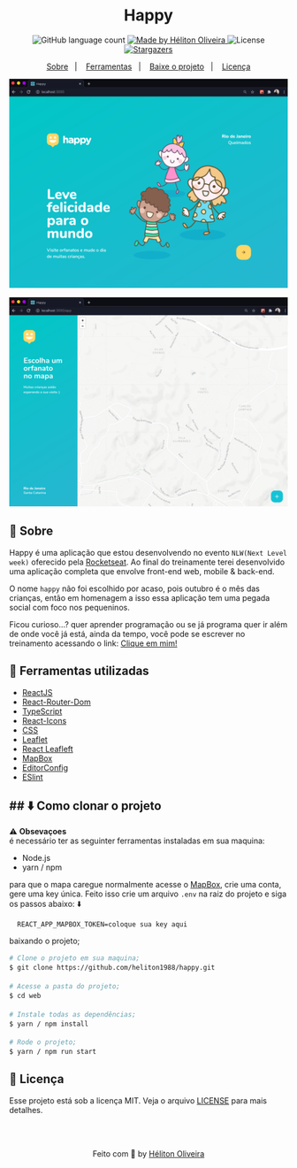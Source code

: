 <h1 align="center">Happy</h1>

<p align="center">
  <img alt="GitHub language count" src="https://img.shields.io/github/languages/count/heliton1988/happy?color=%23FFD666">

  <a href="https://www.linkedin.com/in/helitonoliveira/">
    <img alt="Made by Héliton Oliveira" src="https://img.shields.io/badge/made%20by-Héliton Oliveira-%23FFD666">
  </a>

  <img alt="License" src="https://img.shields.io/badge/license-MIT-%23FFD666">

  <a href="https://github.com/heliton1988/happy/stargazers">
    <img alt="Stargazers" src="https://img.shields.io/github/stars/heliton1988/happy?style=social">
  </a>
</p>

<p align="center">
  <a href="#memo-sobre">Sobre</a>&nbsp;&nbsp;&nbsp;|&nbsp;&nbsp;&nbsp;
  <a href="#wrench-ferramentas-utilizadas">Ferramentas</a>&nbsp;&nbsp;&nbsp;|&nbsp;&nbsp;&nbsp;
  <a href="#arrowdown-como-clonar-o-projeto">Baixe o projeto</a>&nbsp;&nbsp;&nbsp;|&nbsp;&nbsp;&nbsp;
  <a href="#pagefacingup-licença">Licença</a>
</p>

<p align="center">
  <img src="./.github/banner.png" alt="Happy">
</p>

<p align="center">
  <img src="./.github/banner2.png" alt="Happy-map">
</p>

## :memo: Sobre

Happy é uma aplicação que estou desenvolvendo no evento `NLW(Next Level week)` oferecido pela [Rocketseat](https://rocketseat.com.br/). Ao final do treinamente terei desenvolvido uma aplicação completa que envolve front-end web, mobile & back-end.<br />

O nome `happy` não foi escolhido por acaso, pois outubro é o mês das crianças, então em homenagem a isso essa aplicação tem uma pegada social com foco nos pequeninos.

Ficou curioso...? quer aprender programação ou se já programa quer ir além de onde você já está, ainda da tempo, você pode se escrever no treinamento acessando o link: [Clique em mim!](https://nextlevelweek.com/inscricao/3)

## :wrench: Ferramentas utilizadas

- [ReactJS](https://pt-br.reactjs.org/)
- [React-Router-Dom](https://reactrouter.com/web/guides/quick-start)
- [TypeScript](https://www.typescriptlang.org/)
- [React-Icons](https://react-icons.github.io/react-icons/)
- [CSS](https://developer.mozilla.org/pt-BR/docs/Web/CSS)
- [Leaflet](https://leafletjs.com/examples/quick-start/)
- [React Leafleft](https://react-leaflet.js.org/docs/en/context)
- [MapBox](https://www.mapbox.com/)
- [EditorConfig](https://editorconfig.org/)
- [ESlint](https://eslint.org/)

## ## :arrow_down: Como clonar o projeto

⚠ **Obsevaçoes**<br />
é necessário ter as seguinter ferramentas instaladas em sua maquina:
- Node.js
- yarn / npm

para que o mapa caregue normalmente acesse o [MapBox](https://github.com/heliton1988/happy.git), crie uma conta, gere uma key única. Feito isso crie um arquivo `.env` na raiz do projeto e siga os passos abaixo: :arrow_down:

```env
  REACT_APP_MAPBOX_TOKEN=coloque sua key aqui
```

baixando o projeto;

```bash
# Clone o projeto em sua maquina;
$ git clone https://github.com/heliton1988/happy.git

# Acesse a pasta do projeto;
$ cd web

# Instale todas as dependências;
$ yarn / npm install

# Rode o projeto;
$ yarn / npm run start

```


## :page_facing_up: Licença

Esse projeto está sob a licença MIT. Veja o arquivo [LICENSE](https://github.com/heliton1988/happy/blob/master/LICENSEE) para mais detalhes.

<br /><br />

<p align="center">Feito com 💛 by <a href="https://www.linkedin.com/in/helitonoliveira/" target="_blank">Héliton Oliveira</a></p>